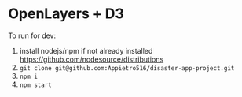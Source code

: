 # OpenLayers + D3

To run for dev:
1. install nodejs/npm if not already installed https://github.com/nodesource/distributions
2. `git clone git@github.com:Appietro516/disaster-app-project.git`
3. `npm i`
6. `npm start`

